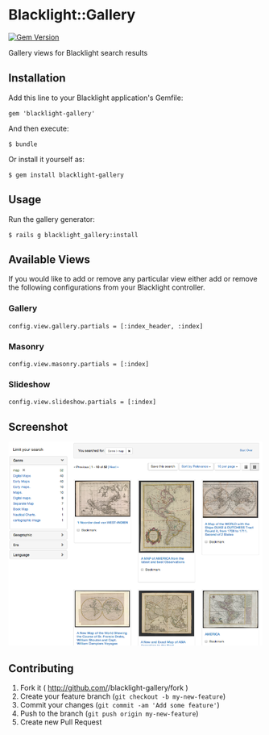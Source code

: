 # Blacklight::Gallery
[![Gem Version](https://badge.fury.io/rb/blacklight-gallery.svg)](http://badge.fury.io/rb/blacklight-gallery)

Gallery views for Blacklight search results

## Installation

Add this line to your Blacklight application's Gemfile:

    gem 'blacklight-gallery'

And then execute:

    $ bundle

Or install it yourself as:

    $ gem install blacklight-gallery

## Usage

Run the gallery generator:

    $ rails g blacklight_gallery:install

## Available Views
If you would like to add or remove any particular view either add or remove the following configurations from your Blacklight controller.

### Gallery

    config.view.gallery.partials = [:index_header, :index]

### Masonry

    config.view.masonry.partials = [:index]

### Slideshow

    config.view.slideshow.partials = [:index]

## Screenshot

![Screenshot](docs/screen_shot.png)

## Contributing

1. Fork it ( http://github.com/<my-github-username>/blacklight-gallery/fork )
2. Create your feature branch (`git checkout -b my-new-feature`)
3. Commit your changes (`git commit -am 'Add some feature'`)
4. Push to the branch (`git push origin my-new-feature`)
5. Create new Pull Request
